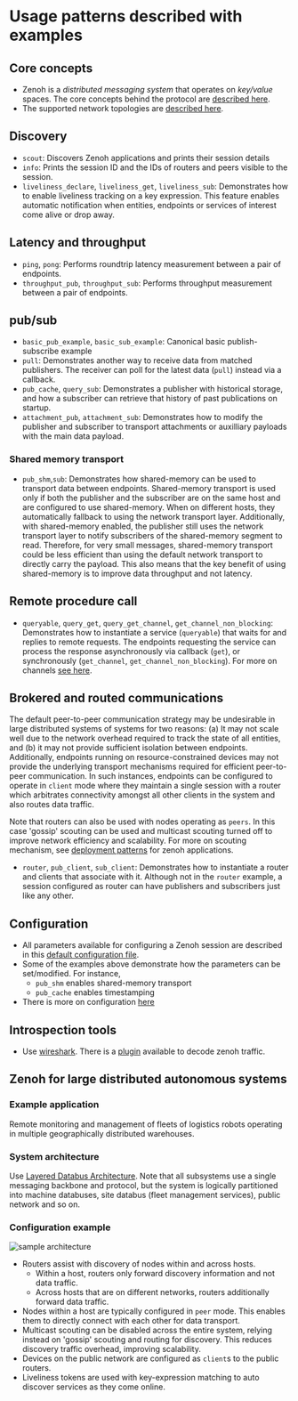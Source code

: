 # Usage patterns described with examples

## Core concepts

- Zenoh is a _distributed messaging system_ that operates on _key/value_ spaces. The core concepts behind the protocol are [described here](https://zenoh.io/docs/manual/abstractions/).
- The supported network topologies are [described here](https://zenoh.io/docs/getting-started/deployment/).

## Discovery

- `scout`: Discovers Zenoh applications and prints their session details
- `info`: Prints the session ID and the IDs of routers and peers visible to the session.
- `liveliness_declare`, `liveliness_get`, `liveliness_sub`: Demonstrates how to enable liveliness tracking on a key expression. This feature enables automatic notification when entities, endpoints or services of interest come alive or drop away.

## Latency and throughput

- `ping`, `pong`: Performs roundtrip latency measurement between a pair of endpoints.
- `throughput_pub`, `throughput_sub`: Performs throughput measurement between a pair of endpoints.

## pub/sub

- `basic_pub_example`, `basic_sub_example`: Canonical basic publish-subscribe example
- `pull`: Demonstrates another way to receive data from matched publishers. The receiver can poll for the latest data (`pull`) instead via a callback.
- `pub_cache`, `query_sub`: Demonstrates a publisher with historical storage, and how a subscriber can retrieve that history of past publications on startup.
- `attachment_pub`, `attachment_sub`: Demonstrates how to modify the publisher and subscriber to transport attachments or auxilliary payloads with the main data payload.

### Shared memory transport

- `pub_shm`,`sub`: Demonstrates how shared-memory can be used to transport data between endpoints. Shared-memory transport is used only if both the publisher and the subscriber are on the same host and are configured to use shared-memory. When on different hosts, they automatically fallback to using the network transport layer. Additionally, with shared-memory enabled, the publisher still uses the network transport layer to notify subscribers of the shared-memory segment to read. Therefore, for very small messages, shared-memory transport could be less efficient than using the default network transport to directly carry the payload. This also means that the key benefit of using shared-memory is to improve data throughput and not latency.

## Remote procedure call

- `queryable`, `query_get`, `query_get_channel`, `get_channel_non_blocking`: Demonstrates how to instantiate a service (`queryable`) that waits for and replies to remote requests. The endpoints requesting the service can process the response asynchronously via callback (`get`), or synchronously (`get_channel`, `get_channel_non_blocking`). For more on channels [see here](https://zenoh-cpp.readthedocs.io/en/latest/channels.html).

## Brokered and routed communications

The default peer-to-peer communication strategy may be undesirable in large distributed systems of systems for two reasons: (a) It may not scale well due to the network overhead required to track the state of all entities, and (b) it may not provide sufficient isolation between endpoints. Additionally, endpoints running on resource-constrained devices may not provide the underlying transport mechanisms required for efficient peer-to-peer communication. In such instances, endpoints can be configured to operate in `client` mode where they maintain a single session with a router which arbitrates connectivity amongst all other clients in the system and also routes data traffic.

Note that routers can also be used with nodes operating as `peers`. In this case 'gossip' scouting can be used and multicast scouting turned off to improve network efficiency and scalability. For more on scouting mechanism, see [deployment patterns](https://zenoh.io/docs/getting-started/deployment/) for zenoh applications.

- `router`, `pub_client`, `sub_client`: Demonstrates how to instantiate a router and clients that associate with it. Although not in the `router` example, a session configured as router can have publishers and subscribers just like any other.

## Configuration

- All parameters available for configuring a Zenoh session are described in this [default configuration file](https://github.com/eclipse-zenoh/zenoh/blob/master/DEFAULT_CONFIG.json5).
- Some of the examples above demonstrate how the parameters can be set/modified. For instance,
  - `pub_shm` enables shared-memory transport
  - `pub_cache` enables timestamping
- There is more on configuration [here](https://zenoh.io/docs/manual/configuration/)

## Introspection tools

- Use [wireshark](https://www.wireshark.org/). There is a [plugin](https://github.com/ZettaScaleLabs/zenoh-dissector) available to decode zenoh traffic.

## Zenoh for large distributed autonomous systems

### Example application

Remote monitoring and management of fleets of logistics robots operating in multiple geographically distributed warehouses.

### System architecture

Use [Layered Databus Architecture](https://github.com/cvilas/guidance/blob/main/process/lda.md). Note that all subsystems use a single messaging backbone and protocol, but the system is logically partitioned into machine databuses, site databus (fleet management services), public network and so on.

### Configuration example

![sample architecture](../docs/media/sample_arch.png)

- Routers assist with discovery of nodes within and across hosts.
  - Within a host, routers only forward discovery information and not data traffic.
  - Across hosts that are on different networks, routers additionally forward data traffic.
- Nodes within a host are typically configured in `peer` mode. This enables them to directly connect with each other for data transport. 
- Multicast scouting can be disabled across the entire system, relying instead on 'gossip' scouting and routing for discovery. This reduces discovery traffic overhead, improving scalability.
- Devices on the public network are configured as `client`s to the public routers.
- Liveliness tokens are used with key-expression matching to auto discover services as they come online.
